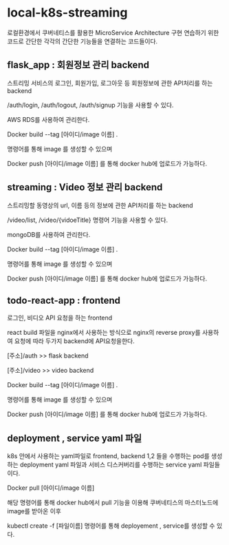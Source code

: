 # local-k8s-streaming

로컬환경에서 쿠버네티스를 활용한 MicroService Architecture 구현 연습하기 위한 코드로 간단한 각각의 간단한 기능들을 연결하는 코드들이다.


## flask_app : 회원정보 관리 backend

스트리밍 서비스의 로그인, 회원가입, 로그아웃 등 회원정보에 관한 API처리를 하는 backend

/auth/login, /auth/logout, /auth/signup 기능을 사용할 수 있다. 

AWS RDS를 사용하여 관리한다.

Docker build --tag [아이디/image 이름] .   

명령어를 통해 image 를 생성할 수 있으며  

Docker push [아이디/image 이름] 를 통해 docker hub에 업로드가 가능하다. 


## streaming : Video 정보 관리 backend 


스트리밍할 동영상의 url, 이름 등의 정보에 관한 API처리를 하는 backend

/video/list, /video/{vidoeTitle} 명령어 기능을 사용할 수 있다.

mongoDB를 사용하여 관리한다.

Docker build --tag [아이디/image 이름] .   

명령어를 통해 image 를 생성할 수 있으며  

Docker push [아이디/image 이름] 를 통해 docker hub에 업로드가 가능하다. 


## todo-react-app :  frontend

로그인, 비디오 API 요청을 하는 frontend

react build 파일을 nginx에서 사용하는 방식으로 nginx의 reverse proxy를 사용하여 요청에 따라 두가지 backend에 API요청을한다.

[주소]/auth >> flask backend

[주소]/video >> video backend

Docker build --tag [아이디/image 이름] .   

명령어를 통해 image 를 생성할 수 있으며  

Docker push [아이디/image 이름] 를 통해 docker hub에 업로드가 가능하다. 

## deployment , service yaml 파일

k8s 안에서 사용하는 yaml파일로 frontend, backend 1,2 들을 수행하는 pod를 생성하는 deployment yaml 파일과 서비스 디스커버리를 수행하는 service yaml 파일들이다. 

Docker pull [아이디/image 이름] 

해당 명령어를 통해 docker hub에서 pull 기능을 이용해 쿠버네티스의 마스터노드에 image를 받아온 이후 

kubectl create -f [파일이름] 명령어를 통해 deployement , service를 생성할 수 있다. 

 
